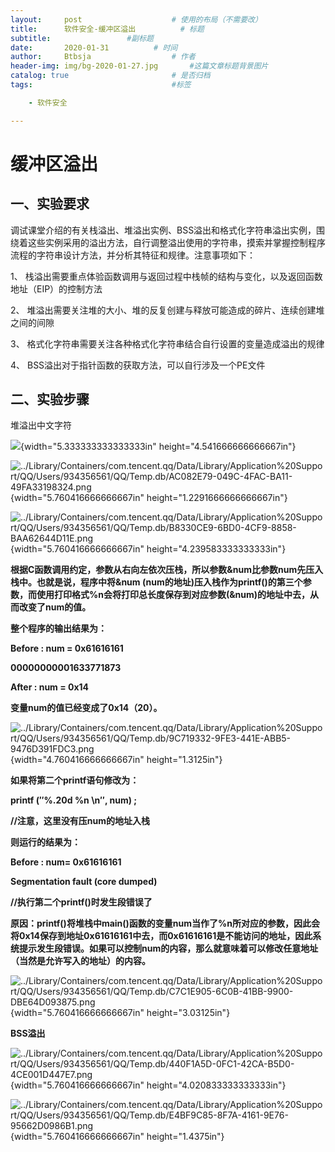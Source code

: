 ```yaml
---
layout:     post   				    # 使用的布局（不需要改）
title:      软件安全-缓冲区溢出		    # 标题 
subtitle:                 #副标题
date:       2020-01-31			# 时间
author:     Btbsja					# 作者
header-img: img/bg-2020-01-27.jpg 	    #这篇文章标题背景图片
catalog: true 						# 是否归档
tags:								#标签

    - 软件安全

---
```


# 缓冲区溢出

## 一、实验要求

调试课堂介绍的有关栈溢出、堆溢出实例、BSS溢出和格式化字符串溢出实例，围绕着这些实例采用的溢出方法，自行调整溢出使用的字符串，摸索并掌握控制程序流程的字符串设计方法，并分析其特征和规律。注意事项如下：

1、 栈溢出需要重点体验函数调用与返回过程中栈帧的结构与变化，以及返回函数地址（EIP）的控制方法

2、 堆溢出需要关注堆的大小、堆的反复创建与释放可能造成的碎片、连续创建堆之间的间隙

3、 格式化字符串需要关注各种格式化字符串结合自行设置的变量造成溢出的规律

4、 BSS溢出对于指针函数的获取方法，可以自行涉及一个PE文件

## 二、实验步骤

堆溢出中文字符

![](https://gitee.com/btbsja/BlogImg/raw/master/blog/2020/03/20200309095426.png){width="5.333333333333333in" height="4.541666666666667in"}

![../Library/Containers/com.tencent.qq/Data/Library/Application%20Support/QQ/Users/934356561/QQ/Temp.db/AC082E79-049C-4FAC-BA11-49FA33198324.png](https://gitee.com/btbsja/BlogImg/raw/master/blog/2020/03/20200309095427.png){width="5.760416666666667in" height="1.2291666666666667in"}

![../Library/Containers/com.tencent.qq/Data/Library/Application%20Support/QQ/Users/934356561/QQ/Temp.db/B8330CE9-6BD0-4CF9-8858-BAA62644D11E.png](https://gitee.com/btbsja/BlogImg/raw/master/blog/2020/03/20200309095428.png){width="5.760416666666667in" height="4.239583333333333in"}

**根据C函数调用约定，参数从右向左依次压栈，所以参数&num比参数num先压入栈中。也就是说，程序中将&num (num的地址)压入栈作为printf()的第三个参数，而使用打印格式%n会将打印总长度保存到对应参数(&num)的地址中去，从而改变了num的值。**

**整个程序的输出结果为：**

**Before : num = 0x61616161**

**00000000001633771873**

**After : num = 0x14**

**变量num的值已经变成了0x14（20）。**

![../Library/Containers/com.tencent.qq/Data/Library/Application%20Support/QQ/Users/934356561/QQ/Temp.db/9C719332-9FE3-441E-ABB5-9476D391FDC3.png](https://gitee.com/btbsja/BlogImg/raw/master/blog/2020/03/20200309095429.png){width="4.760416666666667in" height="1.3125in"}

**如果将第二个printf语句修改为：**

**printf (″%.20d %n \\n″, num) ;**

**//注意，这里没有压num的地址入栈**

**则运行的结果为：**

**Before : num= 0x61616161**

**Segmentation fault (core dumped)**

**//执行第二个printf()时发生段错误了**

**原因：printf()将堆栈中main()函数的变量num当作了%n所对应的参数，因此会将0x14保存到地址0x61616161中去，而0x61616161是不能访问的地址，因此系统提示发生段错误。如果可以控制num的内容，那么就意味着可以修改任意地址（当然是允许写入的地址）的内容。**

![../Library/Containers/com.tencent.qq/Data/Library/Application%20Support/QQ/Users/934356561/QQ/Temp.db/C7C1E905-6C0B-41BB-9900-DBE64D093875.png](https://gitee.com/btbsja/BlogImg/raw/master/blog/2020/03/20200309095430.png){width="5.760416666666667in" height="3.03125in"}

**BSS溢出**

![../Library/Containers/com.tencent.qq/Data/Library/Application%20Support/QQ/Users/934356561/QQ/Temp.db/440F1A5D-0FC1-42CA-B5D0-4CE001D447E7.png](https://gitee.com/btbsja/BlogImg/raw/master/blog/2020/03/20200309095431.png){width="5.760416666666667in" height="4.020833333333333in"}

![../Library/Containers/com.tencent.qq/Data/Library/Application%20Support/QQ/Users/934356561/QQ/Temp.db/E4BF9C85-8F7A-4161-9E76-95662D0986B1.png](https://gitee.com/btbsja/BlogImg/raw/master/blog/2020/03/20200309095432.png){width="5.760416666666667in" height="1.4375in"}